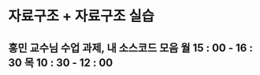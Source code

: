 자료구조 + 자료구조 실습
========================
홍민 교수님
수업 과제, 내 소스코드 모음
월 15 : 00 - 16 : 30
목 10 : 30 - 12 : 00
--------------------
